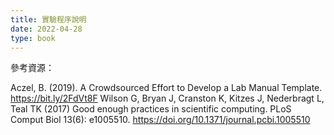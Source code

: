 ```yaml
---
title: 實驗程序說明
date: 2022-04-28
type: book
---
```



參考資源：

Aczel, B. (2019). A Crowdsourced Effort to Develop a  Lab Manual Template. https://bit.ly/2FdVt8F
Wilson G, Bryan J, Cranston K, Kitzes J, Nederbragt L, Teal TK (2017) Good enough practices in scientific computing. PLoS Comput Biol 13(6): e1005510. https://doi.org/10.1371/journal.pcbi.1005510